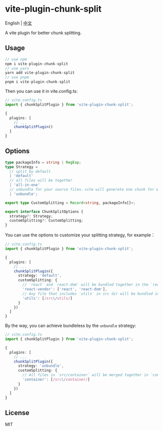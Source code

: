 # vite-plugin-chunk-split

English | [中文](./README-CN.md)

A vite plugin for better chunk splitting.

## Usage

```js
// use npm
npm i vite-plugin-chunk-split
// use yarn
yarn add vite-plugin-chunk-split
// use pnpm
pnpm i vite-plugin-chunk-split
```

Then you can use it in vite.config.ts:
```ts
// vite.config.ts
import { chunkSplitPlugin } from 'vite-plugin-chunk-split';

{
  plugins: [
    // ...
    chunkSplitPlugin()
  ]
}
```

## Options
```ts
type packageInfo = string | RegExp;
type Strategy =
  // split by default
  | 'default'
  // all files will be together
  | 'all-in-one'
  // unbundle for your source files，vite will generate one chunk for every file
  | 'unbundle';

export type CustomSplitting = Record<string, packageInfo[]>;

export interface ChunkSplitOptions {
  strategy?: Strategy;
  customSplitting?: CustomSplitting;
}
```
You can use the options to customize your splitting strategy, for example：
```ts
// vite.config.ts
import { chunkSplitPlugin } from 'vite-plugin-chunk-split';

{
  plugins: [
    // ...
    chunkSplitPlugin({
      strategy: 'default',
      customSplitting: {
        // `react` and `react-dom` will be bundled together in the `react-vendor` chunk (with their dependencies, such as object-assign)
        'react-vendor': ['react', 'react-dom'],
        // Any file that includes `utils` in src dir will be bundled in the `utils` chunk
        'utils': [/src\/utils/]
      }
    })
  ]
}
```

By the way, you can achieve bundleless by the `unbundle` strategy:
```ts
// vite.config.ts
import { chunkSplitPlugin } from 'vite-plugin-chunk-split';

{
  plugins: [
    // ...
    chunkSplitPlugin({
      strategy: 'unbundle',
      customSplitting: {
        // All files in `src/container` will be merged together in `container` chunk
        'container': [/src\/container/]
      }
    })
  ]
}
```

## License

MIT
